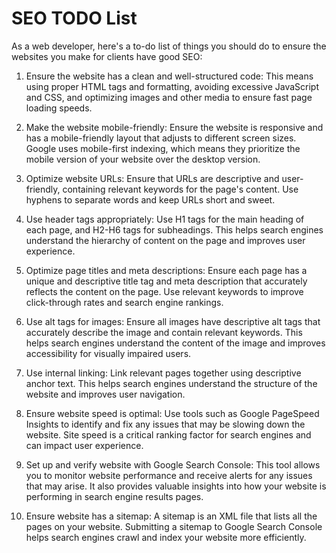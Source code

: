 # SEO TODO List
As a web developer, here's a to-do list of things you should do to ensure the websites you make for clients have good SEO:

1. Ensure the website has a clean and well-structured code: This means using proper HTML tags and formatting, avoiding excessive JavaScript and CSS, and optimizing images and other media to ensure fast page loading speeds.

2. Make the website mobile-friendly: Ensure the website is responsive and has a mobile-friendly layout that adjusts to different screen sizes. Google uses mobile-first indexing, which means they prioritize the mobile version of your website over the desktop version.

3. Optimize website URLs: Ensure that URLs are descriptive and user-friendly, containing relevant keywords for the page's content. Use hyphens to separate words and keep URLs short and sweet.

4. Use header tags appropriately: Use H1 tags for the main heading of each page, and H2-H6 tags for subheadings. This helps search engines understand the hierarchy of content on the page and improves user experience.

5. Optimize page titles and meta descriptions: Ensure each page has a unique and descriptive title tag and meta description that accurately reflects the content on the page. Use relevant keywords to improve click-through rates and search engine rankings.

6. Use alt tags for images: Ensure all images have descriptive alt tags that accurately describe the image and contain relevant keywords. This helps search engines understand the content of the image and improves accessibility for visually impaired users.

7. Use internal linking: Link relevant pages together using descriptive anchor text. This helps search engines understand the structure of the website and improves user navigation.

8. Ensure website speed is optimal: Use tools such as Google PageSpeed Insights to identify and fix any issues that may be slowing down the website. Site speed is a critical ranking factor for search engines and can impact user experience.

9. Set up and verify website with Google Search Console: This tool allows you to monitor website performance and receive alerts for any issues that may arise. It also provides valuable insights into how your website is performing in search engine results pages.

10. Ensure website has a sitemap: A sitemap is an XML file that lists all the pages on your website. Submitting a sitemap to Google Search Console helps search engines crawl and index your website more efficiently.
